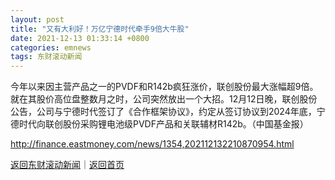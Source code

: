 ```yaml
---
layout: post
title: "又有大利好！万亿宁德时代牵手9倍大牛股"
date: 2021-12-13 01:33:14 +0800
categories: emnews
tags: 东财滚动新闻
---
```


今年以来因主营产品之一的PVDF和R142b疯狂涨价，联创股份最大涨幅超9倍。就在其股价高位盘整数月之时，公司突然放出一个大招。12月12日晚，联创股份公告，公司与宁德时代签订了《合作框架协议》，约定从签订协议到2024年底，宁德时代向联创股份采购锂电池级PVDF产品和关联辅材R142b。（中国基金报）

<http://finance.eastmoney.com/news/1354,202112132210870954.html>

[返回东财滚动新闻](//finews.withounder.com/emnews/)｜[返回首页](//finews.withounder.com/)